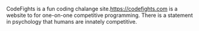 CodeFights is a fun coding chalange site.https://codefights.com is a website to for one-on-one competitive programming. There is a statement in psychology that humans are innately competitive.
